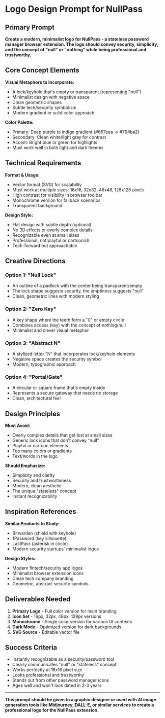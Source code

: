 # Logo Design Prompt for NullPass

## Primary Prompt

**Create a modern, minimalist logo for NullPass - a stateless password manager browser extension. The logo should convey security, simplicity, and the concept of "null" or "nothing" while being professional and trustworthy.**

## Core Concept Elements

**Visual Metaphors to Incorporate:**
- A lock/keyhole that's empty or transparent (representing "null")
- Minimalist design with negative space
- Clean geometric shapes
- Subtle tech/security symbolism
- Modern gradient or solid color approach

**Color Palette:**
- Primary: Deep purple to indigo gradient (#667eea → #764ba2)
- Secondary: Clean white/light gray for contrast
- Accent: Bright blue or green for highlights
- Must work well in both light and dark themes

## Technical Requirements

**Format & Usage:**
- Vector format (SVG) for scalability
- Must work at multiple sizes: 16x16, 32x32, 48x48, 128x128 pixels
- High contrast for visibility in browser toolbar
- Monochrome version for fallback scenarios
- Transparent background

**Design Style:**
- Flat design with subtle depth (optional)
- No 3D effects or overly complex details
- Recognizable even at small sizes
- Professional, not playful or cartoonish
- Tech-forward but approachable

## Creative Directions

### Option 1: "Null Lock"
- An outline of a padlock with the center being transparent/empty
- The lock shape suggests security, the emptiness suggests "null"
- Clean, geometric lines with modern styling

### Option 2: "Zero Key"
- A key shape where the teeth form a "0" or empty circle
- Combines access (key) with the concept of nothing/null
- Minimalist and clever visual metaphor

### Option 3: "Abstract N"
- A stylized letter "N" that incorporates lock/keyhole elements
- Negative space creates the security symbol
- Modern, typographic approach

### Option 4: "Portal/Gate"
- A circular or square frame that's empty inside
- Represents a secure gateway that needs no storage
- Clean, architectural feel

## Design Principles

**Must Avoid:**
- Overly complex details that get lost at small sizes
- Generic lock icons that don't convey "null"
- Playful or cartoon elements
- Too many colors or gradients
- Text/words in the logo

**Should Emphasize:**
- Simplicity and clarity
- Security and trustworthiness  
- Modern, clean aesthetic
- The unique "stateless" concept
- Instant recognizability

## Inspiration References

**Similar Products to Study:**
- Bitwarden (shield with keyhole)
- 1Password (key silhouette)
- LastPass (asterisk in circle)
- Modern security startups' minimalist logos

**Design Styles:**
- Modern fintech/security app logos
- Minimalist browser extension icons
- Clean tech company branding
- Geometric, abstract security symbols

## Deliverables Needed

1. **Primary Logo** - Full color version for main branding
2. **Icon Set** - 16px, 32px, 48px, 128px versions
3. **Monochrome** - Single color version for various UI contexts
4. **Dark Mode** - Optimized version for dark backgrounds
5. **SVG Source** - Editable vector file

## Success Criteria

- Instantly recognizable as a security/password tool
- Clearly communicates "null" or "stateless" concept
- Works perfectly at 16x16 pixel size
- Looks professional and trustworthy
- Stands out from other password manager icons
- Ages well and won't look dated in 2-3 years

---

**This prompt should be given to a graphic designer or used with AI image generation tools like Midjourney, DALL-E, or similar services to create a professional logo for the NullPass extension.**